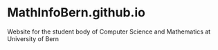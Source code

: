 # MathInfoBern.github.io
Website for the student body of Computer Science and Mathematics at University of Bern
